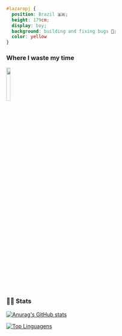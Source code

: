 
```css
#lazaropj { 
  position: Brazil 🇧🇷; 
  height: 179cm; 
  display: boy; 
  background: building and fixing bugs 🐞; 
  color: yellow 
}
```

### Where I waste my time

<img width="15%" src="https://www.vectorlogo.zone/logos/java/java-horizontal.svg" >


### 🚴‍♀️ Stats

[![Anurag's GitHub stats](https://github-readme-stats.vercel.app/api?username=lazaropj)](https://github.com/anuraghazra/github-readme-stats)

[![Top Linguagens](https://github-readme-stats.vercel.app/api/top-langs/?username=lazaropj&layout=compact)](https://github.com/anuraghazra/github-readme-stats)


<!--
**lazaropj/lazaropj** is a ✨ _special_ ✨ repository because its `README.md` (this file) appears on your GitHub profile.

Here are some ideas to get you started:

- 🔭 I’m currently working on ...
- 🌱 I’m currently learning ...
- 👯 I’m looking to collaborate on ...
- 🤔 I’m looking for help with ...
- 💬 Ask me about ...
- 📫 How to reach me: ...
- 😄 Pronouns: ...
- ⚡ Fun fact: ...
-->

